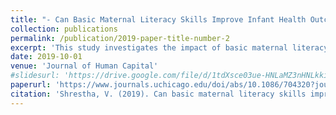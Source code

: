 ```yaml
---
title: "- Can Basic Maternal Literacy Skills Improve Infant Health Outcomes? Evidence from the Education Act in Nepal"
collection: publications
permalink: /publication/2019-paper-title-number-2
excerpt: 'This study investigates the impact of basic maternal literacy on infant health outcomes, utilizing evidence from National Educational System Plan in Nepal. It finds that improving maternal literacy significantly enhances infant health, demonstrating the critical role of maternal education in child health development.'
date: 2019-10-01
venue: 'Journal of Human Capital'
#slidesurl: 'https://drive.google.com/file/d/1tdXsce03ue-HNLaMZ3nHNLkkiFuj95r5/view'
paperurl: 'https://www.journals.uchicago.edu/doi/abs/10.1086/704320?journalCode=jhc'
citation: 'Shrestha, V. (2019). Can basic maternal literacy skills improve infant health outcomes? Evidence from the education act in Nepal. Journal of Human Capital, 13(3), 434-478.'
---
```

